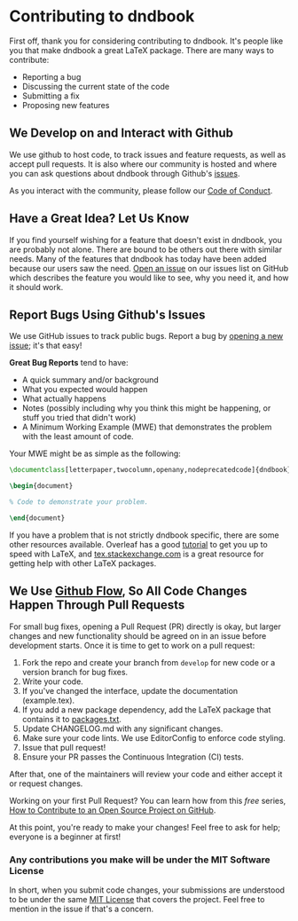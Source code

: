 # Contributing to dndbook

First off, thank you for considering contributing to dndbook. It's people like you that make dndbook a great LaTeX package. There are many ways to contribute:

* Reporting a bug
* Discussing the current state of the code
* Submitting a fix
* Proposing new features

## We Develop on and Interact with Github

We use github to host code, to track issues and feature requests, as well as accept pull requests. It is also where our community is hosted and where you can ask questions about dndbook through Github's [issues](https://github.com/rpgtex/DND-5e-LaTeX-Template/issues).

As you interact with the community, please follow our [Code of Conduct](CODE-OF-CONDUCT.md).

## Have a Great Idea? Let Us Know

If you find yourself wishing for a feature that doesn't exist in dndbook, you are probably not alone. There are bound to be others out there with similar needs. Many of the features that dndbook has today have been added because our users saw the need. [Open an issue](https://github.com/rpgtex/DND-5e-LaTeX-Template/issues/new) on our issues list on GitHub which describes the feature you would like to see, why you need it, and how it should work.

## Report Bugs Using Github's Issues

We use GitHub issues to track public bugs. Report a bug by [opening a new issue](https://github.com/rpgtex/DND-5e-LaTeX-Template/issues/new); it's that easy!

**Great Bug Reports** tend to have:

* A quick summary and/or background
* What you expected would happen
* What actually happens
* Notes (possibly including why you think this might be happening, or stuff you tried that didn't work)
* A Minimum Working Example (MWE) that demonstrates the problem with the least amount of code.

Your MWE might be as simple as the following:

```latex
\documentclass[letterpaper,twocolumn,openany,nodeprecatedcode]{dndbook}

\begin{document}

% Code to demonstrate your problem.

\end{document}
```

If you have a problem that is not strictly dndbook specific, there are some other resources available. Overleaf has a good [tutorial](https://www.overleaf.com/learn/latex/Learn_LaTeX_in_30_minutes) to get you up to speed with LaTeX, and [tex.stackexchange.com](https://tex.stackexchange.com/) is a great resource for getting help with other LaTeX packages.

## We Use [Github Flow](https://guides.github.com/introduction/flow/index.html), So All Code Changes Happen Through Pull Requests

For small bug fixes, opening a Pull Request (PR) directly is okay, but larger changes and new functionality should be agreed on in an issue before development starts. Once it is time to get to work on a pull request:

1. Fork the repo and create your branch from `develop` for new code or a version branch for bug fixes.
1. Write your code.
1. If you've changed the interface, update the documentation (example.tex).
1. If you add a new package dependency, add the LaTeX package that contains it to [packages.txt](packages.txt).
1. Update CHANGELOG.md with any significant changes.
1. Make sure your code lints. We use EditorConfig to enforce code styling.
1. Issue that pull request!
1. Ensure your PR passes the Continuous Integration (CI) tests.

After that, one of the maintainers will review your code and either accept it or request changes.

Working on your first Pull Request? You can learn how from this *free* series, [How to Contribute to an Open Source Project on GitHub](https://egghead.io/series/how-to-contribute-to-an-open-source-project-on-github).

At this point, you're ready to make your changes! Feel free to ask for help; everyone is a beginner at first!

### Any contributions you make will be under the MIT Software License

In short, when you submit code changes, your submissions are understood to be under the same [MIT License](http://choosealicense.com/licenses/mit/) that covers the project. Feel free to mention in the issue if that's a concern.
